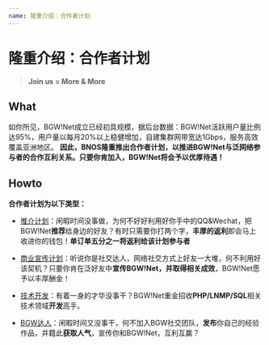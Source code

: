 ```yaml
---
name: 隆重介绍：合作者计划
---
```


# 隆重介绍：合作者计划

> **Join us = More & More**

## What
如你所见，BGW!Net成立已经初具规模，据后台数据：BGW!Net活跃用户量比例达95%，用户量以每月20%以上稳健增加，自建集群网带宽达1Gbps，服务高效覆盖亚洲地区。
**因此，BNOS隆重推出合作者计划，以推进BGW!Net与泛网络参与者的合作互利关系。只要你肯加入，BGW!Net将会予以优厚待遇！**

## Howto
**合作者计划为以下类型：**
- [推介计划][1]：闲暇时间没事做，为何不好好利用好你手中的QQ&Wechat，把BGW!Net**推荐**给身边的好友？有时只需要你打两个字，**丰厚的返利**即会马上收进你的钱包！**单订单五分之一将返利给该计划参与者**
- [商业宣传计划][2]：听说你是社交达人，网络社交方式上好友一大堆，何不利用好该契机？只要你肯在泛好友中**宣传BGW!Net，并取得相关成效**，BGW!Net愿予以丰厚酬金！
- [技术开发][3]：有着一身的才华没事干？BGW!Net重金招收**PHP/LNMP/SQL**相关技术领域**开发**高手。
- [BGW达人][4]：闲暇时间又没事干，何不加入BGW社交团队，**发布**你自己的经验作品，并籍此**获取人气**，宣传你和BGW!Net，互利互赢？


  [1]: https://support.frankjun.com/docs/whatsmore/invite
  [2]: https://support.frankjun.com/docs/contact
  [3]: https://support.frankjun.com/docs/contact
  [4]: https://support.frankjun.com/docs/contact
